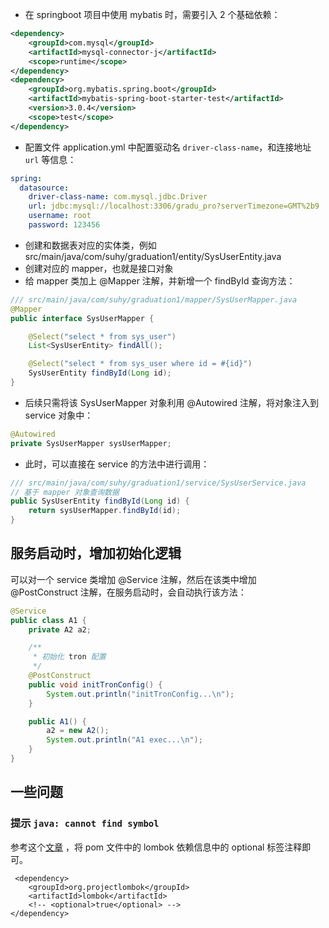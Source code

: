 

* 在 springboot 项目中使用 mybatis 时，需要引入 2 个基础依赖：

```xml
<dependency>
    <groupId>com.mysql</groupId>
    <artifactId>mysql-connector-j</artifactId>
    <scope>runtime</scope>
</dependency>
<dependency>
    <groupId>org.mybatis.spring.boot</groupId>
    <artifactId>mybatis-spring-boot-starter-test</artifactId>
    <version>3.0.4</version>
    <scope>test</scope>
</dependency>
```

* 配置文件 application.yml 中配置驱动名 `driver-class-name`，和连接地址 `url` 等信息：

```yaml
spring:
  datasource:
    driver-class-name: com.mysql.jdbc.Driver
    url: jdbc:mysql://localhost:3306/gradu_pro?serverTimezone=GMT%2b9
    username: root
    password: 123456
```

* 创建和数据表对应的实体类，例如 src/main/java/com/suhy/graduation1/entity/SysUserEntity.java
* 创建对应的 mapper，也就是接口对象
* 给 mapper 类加上 @Mapper 注解，并新增一个 findById 查询方法：

```java
/// src/main/java/com/suhy/graduation1/mapper/SysUserMapper.java
@Mapper
public interface SysUserMapper {

    @Select("select * from sys_user")
    List<SysUserEntity> findAll();

    @Select("select * from sys_user where id = #{id}")
    SysUserEntity findById(Long id);
}
```

* 后续只需将该 SysUserMapper 对象利用 @Autowired 注解，将对象注入到 service 对象中： 

```java
@Autowired
private SysUserMapper sysUserMapper;
```

* 此时，可以直接在 service 的方法中进行调用：

```java
/// src/main/java/com/suhy/graduation1/service/SysUserService.java
// 基于 mapper 对象查询数据
public SysUserEntity findById(Long id) {
    return sysUserMapper.findById(id);
}
```

## 服务启动时，增加初始化逻辑
可以对一个 service 类增加 @Service 注解，然后在该类中增加 @PostConstruct 注解，在服务启动时，会自动执行该方法：

```java
@Service
public class A1 {
    private A2 a2;

    /**
     * 初始化 tron 配置
     */
    @PostConstruct
    public void initTronConfig() {
        System.out.println("initTronConfig...\n");
    }

    public A1() {
        a2 = new A2();
        System.out.println("A1 exec...\n");
    }
}
```

## 一些问题
### 提示 `java: cannot find symbol`
参考这个[文章](https://www.nxcoding.com/archives/lombok-annotation-not-working-springboot) ，将 pom 文件中的 lombok 依赖信息中的 optional 标签注释即可。

```pom
 <dependency>
    <groupId>org.projectlombok</groupId>
    <artifactId>lombok</artifactId>
    <!-- <optional>true</optional> -->
</dependency>
```

